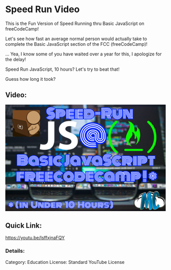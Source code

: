 # Speed Run Video

This is the Fun Version of Speed Running  thru Basic JavaScript on freeCodeCamp!

Let's see how fast an average normal person would actually take to complete the Basic JavaScript section of the FCC (freeCodeCamp)! 

... Yea, I know some of you have waited over a year for this, I apologize for the delay!

Speed Run JavaScript, 10 hours? Let's try to beat that!

Guess how long it took?


##  Video:

[![Speed Run thru Basic JavaScript on freeCodeCamp](https://github.com/profoundhub/FCC-Work/blob/master/04-Basic%20JavaScript/images/speed-run-js-fcc-2.jpg?raw=true)](https://www.youtube.com/watch?v=IsffxjnaFQY)

##  Quick Link:
https://youtu.be/IsffxjnaFQY

### Details: 
Category: Education
License: Standard YouTube License
